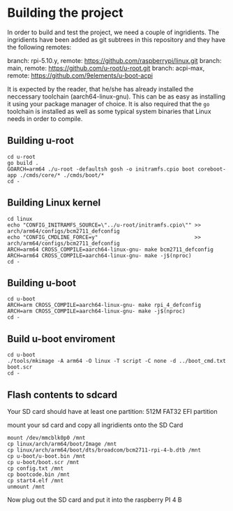 # Building the project

In order to build and test the project, we need a couple of ingridients.
The ingridients have been added as git subtrees in this repository and they have the following remotes:

branch: rpi-5.10.y, remote: https://github.com/raspberrypi/linux.git
branch: main,       remote: https://github.com/u-root/u-root.git
branch: acpi-max,   remote: https://github.com/9elements/u-boot-acpi

It is expected by the reader, that he/she has already installed the neccessary toolchain (aarch64-linux-gnu).
This can be as easy as installing it using your package manager of choice.
It is also required that the `go` toolchain is installed as well as some typical system binaries that Linux needs in order to compile.

## Building u-root
```
cd u-root
go build .
GOARCH=arm64 ./u-root -defaultsh gosh -o initramfs.cpio boot coreboot-app ./cmds/core/* ./cmds/boot/*
cd -
```

## Building Linux kernel

```
cd linux
echo "CONFIG_INITRAMFS_SOURCE=\"../u-root/initramfs.cpio\"" >> arch/arm64/configs/bcm2711_defconfig
echo "CONFIG_CMDLINE_FORCE=y"                               >> arch/arm64/configs/bcm2711_defconfig
ARCH=arm64 CROSS_COMPILE=aarch64-linux-gnu- make bcm2711_defconfig
ARCH=arm64 CROSS_COMPILE=aarch64-linux-gnu- make -j$(nproc)
cd -
```

## Building u-boot

```
cd u-boot
ARCH=arm CROSS_COMPILE=aarch64-linux-gnu- make rpi_4_defconfig
ARCH=arm CROSS_COMPILE=aarch64-linux-gnu- make -j$(nproc)
cd -
```

## Build u-boot enviroment

```
cd u-boot
./tools/mkimage -A arm64 -O linux -T script -C none -d ../boot_cmd.txt boot.scr
cd -
```

## Flash contents to sdcard

Your SD card should have at least one partition:
512M FAT32 EFI partition

mount your sd card and copy all ingridients onto the SD Card
```
mount /dev/mmcblk0p0 /mnt
cp linux/arch/arm64/boot/Image /mnt
cp linux/arch/arm64/boot/dts/broadcom/bcm2711-rpi-4-b.dtb /mnt
cp u-boot/u-boot.bin /mnt
cp u-boot/boot.scr /mnt
cp config.txt /mnt
cp bootcode.bin /mnt
cp start4.elf /mnt
unmount /mnt
```

Now plug out the SD card and put it into the raspberry PI 4 B
